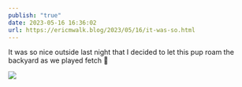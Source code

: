```yaml
---
publish: "true"
date: 2023-05-16 16:36:02
url: https://ericmwalk.blog/2023/05/16/it-was-so.html
---
```


It was so nice outside last night that I decided to let this pup roam the backyard as we played fetch 🐶

![](https://ericmwalk.blog/uploads/2023/bba3bf62cc.jpg)